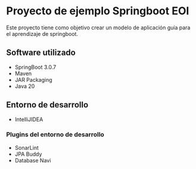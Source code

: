 # Proyecto de ejemplo Springboot EOI

Este proyecto tiene como objetivo crear un modelo de aplicación guía para el aprendizaje de springboot.




## Software utilizado

- SpringBoot 3.0.7 
- Maven
- JAR Packaging
- Java 20

## Entorno de desarrollo

- IntelliJIDEA

### Plugins del entorno de desarrollo

- SonarLint
- JPA Buddy
- Database Navi



